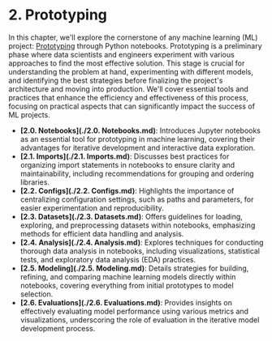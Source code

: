# 2. Prototyping

In this chapter, we'll explore the cornerstone of any machine learning (ML) project: [Prototyping](https://c3.ai/glossary/data-science/model-prototyping/) through Python notebooks. Prototyping is a preliminary phase where data scientists and engineers experiment with various approaches to find the most effective solution. This stage is crucial for understanding the problem at hand, experimenting with different models, and identifying the best strategies before finalizing the project's architecture and moving into production. We'll cover essential tools and practices that enhance the efficiency and effectiveness of this process, focusing on practical aspects that can significantly impact the success of ML projects.

- **[2.0. Notebooks](./2.0. Notebooks.md)**: Introduces Jupyter notebooks as an essential tool for prototyping in machine learning, covering their advantages for iterative development and interactive data exploration.
- **[2.1. Imports](./2.1. Imports.md)**: Discusses best practices for organizing import statements in notebooks to ensure clarity and maintainability, including recommendations for grouping and ordering libraries.
- **[2.2. Configs](./2.2. Configs.md)**: Highlights the importance of centralizing configuration settings, such as paths and parameters, for easier experimentation and reproducibility.
- **[2.3. Datasets](./2.3. Datasets.md)**: Offers guidelines for loading, exploring, and preprocessing datasets within notebooks, emphasizing methods for efficient data handling and analysis.
- **[2.4. Analysis](./2.4. Analysis.md)**: Explores techniques for conducting thorough data analysis in notebooks, including visualizations, statistical tests, and exploratory data analysis (EDA) practices.
- **[2.5. Modeling](./2.5. Modeling.md)**: Details strategies for building, refining, and comparing machine learning models directly within notebooks, covering everything from initial prototypes to model selection.
- **[2.6. Evaluations](./2.6. Evaluations.md)**: Provides insights on effectively evaluating model performance using various metrics and visualizations, underscoring the role of evaluation in the iterative model development process.
